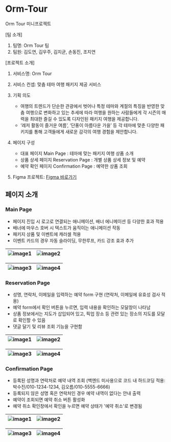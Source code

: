 # Orm-Tour

Orm Tour 미니프로젝트

[팀 소개]

1. 팀명: Orm Tour 팀
2. 팀원: 김도연, 김우주, 김지균, 손동진, 조지연

[프로젝트 소개]

1. 서비스명: Orm Tour
2. 서비스 컨셉: 맞춤 테마 여행 패키지 제공 서비스
3. 기획 의도
   - 여행의 트렌드가 단순한 관광에서 벗어나 특정 테마와 계절의 특징을 반영한 맞춤 여행으로 변화하고 있는 추세에 따라 여행을 원하는 사람들에게 각 시즌의 매력을 최대한 즐길 수 있도록 디자인된 패키지 여행을 제공합니다.
   - ‘레저 활동이 즐거운 여름’, ‘단풍이 아름다운 가을’ 등 각 테마에 맞춘 다양한 패키지를 통해 고객들에게 새로운 감각의 여행 경험을 제안합니다.
4. 페이지 구성

   - 대표 페이지 Main Page : 테마에 맞는 패키지 여행 상품 소개
   - 상품 상세 페이지 Reservation Page : 개별 상품 상세 정보 및 예약
   - 예약 확인 페이지 Confirmation Page : 예약한 상품 조회

5. Figma 프로젝트: [Figma 바로가기](https://www.figma.com/design/LWYlT2S63onBysgsfrKair/%EB%AF%B8%EB%8B%88%ED%94%84%EB%A1%9C%EC%A0%9D%ED%8A%B8-%EC%98%A4%EB%A6%84%ED%88%AC%EC%96%B4?node-id=10-4163&node-type=frame&t=1f9QJWaTHoWrEQRS-0)
   <br>

## 페이지 소개

### Main Page

- 페이지 진입 시 로고로 연결되는 애니메이션, 배너 에니메이션 등 다양한 효과 적용
- 배너에 마우스 호버 시 텍스트가 움직이는 애니메이션 작동
- 패키지 상품 및 이벤트에 캐러셀 적용
- 이벤트 카드의 경우 자동 슬라이딩, 무한루프, 카드 강조 효과 추가

| ![image1](https://github.com/user-attachments/assets/3bf30950-54ef-4272-b736-1fe7aa706051) | ![image2](https://github.com/user-attachments/assets/e7abcb20-6a1d-4ee1-a18b-f7d191bbc8e3) |
| ------------------------------------------------------------------------------------------ | ------------------------------------------------------------------------------------------ |

| ![image3](https://github.com/user-attachments/assets/113f38e8-d69e-4356-9622-f8a6a3ebf9ea) | ![image4](https://github.com/user-attachments/assets/83220c9e-635a-4b70-b2aa-64c445a6dc3c) |
| ------------------------------------------------------------------------------------------ | ------------------------------------------------------------------------------------------ |

### Reservation Page

- 성명, 연락처, 이메일을 입력하는 예약 form 구현 (연락처, 이메일에 유효성 검사 적용)
- 예약 form에서 확인 버튼을 누르면, 입력 내용을 확인하는 모달창이 나타남
- 상품 정보에서는 지도가 삽입되어 있고, 픽업 장소 등 관련 있는 장소의 지도를 모달로 확인할 수 있음
- 댓글 달기 및 리뷰 조회 기능을 구현함

| ![image1](https://github.com/user-attachments/assets/482ae72d-4eeb-4b6d-b3b4-c2becdec830d) | ![image2](https://github.com/user-attachments/assets/ae922be4-d2ef-49b4-8c18-f3fa0b9a0797) |
| ------------------------------------------------------------------------------------------ | ------------------------------------------------------------------------------------------ |

| ![image3](https://github.com/user-attachments/assets/d6cfa2b4-7e11-4d5d-a463-2c13d62ab0d1) | ![image4](https://github.com/user-attachments/assets/8fc0997d-5af8-4ae4-afdf-52dc9d5e2213) |
| ------------------------------------------------------------------------------------------ | ------------------------------------------------------------------------------------------ |

### Confirmation Page

- 등록된 성명과 연락처로 예약 내역 조회 (백엔드 미사용으로 코드 내 하드코딩 적용: 박수진/010-1234-1234, 김오름/010-5555-6666)
- 등록되지 않은 성명 혹은 연락처인 경우 예약 내역이 없다는 안내 출력
- 예약이 조회되면 예약 취소 버튼 활성화
- 예약 취소 확인창에서 확인을 누르면 예약 상태가 '예약 취소'로 변경됨

| ![image1](https://github.com/user-attachments/assets/fca63ce4-f4d8-4b97-93cb-7660bfa3f054) | ![image2](https://github.com/user-attachments/assets/58377f7d-1620-4c25-bce9-9c04e2019d0c) |
| ------------------------------------------------------------------------------------------ | ------------------------------------------------------------------------------------------ |

| ![image3](https://github.com/user-attachments/assets/fd1e8042-3906-4962-aada-e5e39784a8df) | ![image4](https://github.com/user-attachments/assets/7efa7d80-c8b3-43c3-b23a-e789c8809d25) |
| ------------------------------------------------------------------------------------------ | ------------------------------------------------------------------------------------------ |
